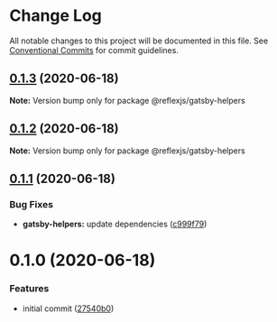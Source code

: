# Change Log

All notable changes to this project will be documented in this file.
See [Conventional Commits](https://conventionalcommits.org) for commit guidelines.

## [0.1.3](https://github.com/reflexjs/reflex/compare/@reflexjs/gatsby-helpers@0.1.2...@reflexjs/gatsby-helpers@0.1.3) (2020-06-18)

**Note:** Version bump only for package @reflexjs/gatsby-helpers





## [0.1.2](https://github.com/reflexjs/reflex/compare/@reflexjs/gatsby-helpers@0.1.1...@reflexjs/gatsby-helpers@0.1.2) (2020-06-18)

**Note:** Version bump only for package @reflexjs/gatsby-helpers





## [0.1.1](https://github.com/reflexjs/reflex/compare/@reflexjs/gatsby-helpers@0.1.0...@reflexjs/gatsby-helpers@0.1.1) (2020-06-18)


### Bug Fixes

* **gatsby-helpers:** update dependencies ([c999f79](https://github.com/reflexjs/reflex/commit/c999f799cf3008d64a9ff9871e6dac3e6767f9b4))





# 0.1.0 (2020-06-18)


### Features

* initial commit ([27540b0](https://github.com/reflexjs/reflex/commit/27540b022a849212a21894b05df928e5e6b19456))
